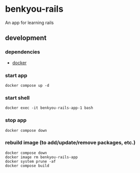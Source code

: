 # benkyou-rails

An app for learning rails

## development

### dependencies

- [docker](https://www.docker.com/)

### start app

```shell
docker compose up -d
```

### start shell

```shell
docker exec -it benkyou-rails-app-1 bash
```

### stop app

```shell
docker compose down
```

### rebuild image (to add/update/remove packages, etc.)

```shell
docker compose down
docker image rm benkyou-rails-app
docker system prune -af
docker compose build
```
